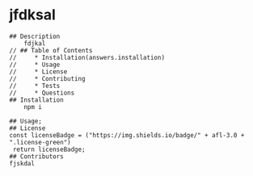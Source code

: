 # jfdksal
    ## Description 
        fdjkal
    // ## Table of Contents
    //     * Installation(answers.installation)
    //     * Usage
    //     * License
    //     * Contributing
    //     * Tests
    //     * Questions
    ## Installation
        npm i
    
    ## Usage;
    ## License
    const licenseBadge = ("https://img.shields.io/badge/" + afl-3.0 + ".license-green")
     return licenseBadge;
    ## Contributors
    fjskdal
